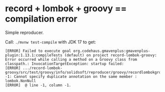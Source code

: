 # record + lombok + groovy == compilation error

Simple reproducer.

Call: `./mvnw test-compile` with JDK 17 to get:

```
[ERROR] Failed to execute goal org.codehaus.gmavenplus:gmavenplus-plugin:1.13.1:compileTests (default) on project record-lombok-groovy: Error occurred while calling a method on a Groovy class from classpath.: InvocationTargetException: startup failed:
[ERROR] .../record-lombok-groovy/src/test/groovy/info/solidsoft/reproducer/groovy/recordlombokgroovy/ReproducerClass.groovy: -1: Cannot specify duplicate annotation on the same member : lombok.NonNull
[ERROR]  @ line -1, column -1.
```
